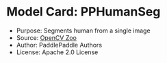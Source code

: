 # Model Card: PPHumanSeg

- Purpose: Segments human from a single image
- Source: [OpenCV Zoo](https://github.com/opencv/opencv_zoo/tree/master/models/human_segmentation_pphumanseg)
- Author: PaddlePaddle Authors
- License: Apache 2.0 License
